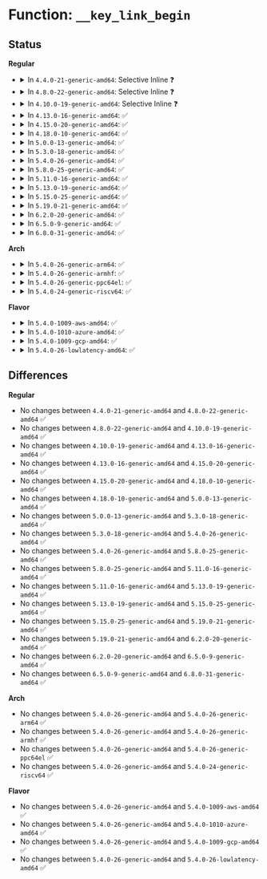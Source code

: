 # Function: <code>__key_link_begin</code>

## Status
<b>Regular</b>
<ul>
<li>
<details>
<summary>In <code>4.4.0-21-generic-amd64</code>: Selective Inline ❓</summary>

```c
int __key_link_begin(struct key * keyring, const struct keyring_index_key * index_key, struct assoc_array_edit * * _edit)
```

```json
{
  "name": "__key_link_begin",
  "collision_type": "Unique Global",
  "inline_type": "Selective",
  "funcs": [
    {
      "addr": 18446744071582194048,
      "name": "__key_link_begin",
      "external": true,
      "loc": "security/keys/keyring.c:1071",
      "file": "security/keys/keyring.c",
      "inline": "not declared, inlined",
      "caller_inline": [],
      "caller_func": [
        "security/keys/key.c:key_instantiate_and_link",
        "security/keys/key.c:key_reject_and_link",
        "security/keys/key.c:key_create_or_update",
        "security/keys/keyring.c:key_link",
        "security/keys/request_key.c:request_key_and_link"
      ]
    }
  ],
  "symbols": [
    {
      "addr": 18446744071582194048,
      "name": "__key_link_begin",
      "section": ".text",
      "bind": "STB_GLOBAL",
      "size": 244
    }
  ]
}
```
</details>
</li>
<li>
<details>
<summary>In <code>4.8.0-22-generic-amd64</code>: Selective Inline ❓</summary>

```c
int __key_link_begin(struct key * keyring, const struct keyring_index_key * index_key, struct assoc_array_edit * * _edit)
```

```json
{
  "name": "__key_link_begin",
  "collision_type": "Unique Global",
  "inline_type": "Selective",
  "funcs": [
    {
      "addr": 18446744071582410528,
      "name": "__key_link_begin",
      "external": true,
      "loc": "security/keys/keyring.c:1095",
      "file": "security/keys/keyring.c",
      "inline": "not declared, inlined",
      "caller_inline": [],
      "caller_func": [
        "security/keys/key.c:key_create_or_update",
        "security/keys/key.c:key_reject_and_link",
        "security/keys/key.c:key_instantiate_and_link",
        "security/keys/keyring.c:key_link",
        "security/keys/request_key.c:request_key_and_link"
      ]
    }
  ],
  "symbols": [
    {
      "addr": 18446744071582410528,
      "name": "__key_link_begin",
      "section": ".text",
      "bind": "STB_GLOBAL",
      "size": 262
    }
  ]
}
```
</details>
</li>
<li>
<details>
<summary>In <code>4.10.0-19-generic-amd64</code>: Selective Inline ❓</summary>

```c
int __key_link_begin(struct key * keyring, const struct keyring_index_key * index_key, struct assoc_array_edit * * _edit)
```

```json
{
  "name": "__key_link_begin",
  "collision_type": "Unique Global",
  "inline_type": "Selective",
  "funcs": [
    {
      "addr": 18446744071582502720,
      "name": "__key_link_begin",
      "external": true,
      "loc": "security/keys/keyring.c:1095",
      "file": "security/keys/keyring.c",
      "inline": "not declared, inlined",
      "caller_inline": [],
      "caller_func": [
        "security/keys/key.c:key_create_or_update",
        "security/keys/key.c:key_reject_and_link",
        "security/keys/key.c:key_instantiate_and_link",
        "security/keys/keyring.c:key_link",
        "security/keys/request_key.c:request_key_and_link"
      ]
    }
  ],
  "symbols": [
    {
      "addr": 18446744071582502720,
      "name": "__key_link_begin",
      "section": ".text",
      "bind": "STB_GLOBAL",
      "size": 262
    }
  ]
}
```
</details>
</li>
<li>
<details>
<summary>In <code>4.13.0-16-generic-amd64</code>: ✅</summary>

```c
int __key_link_begin(struct key * keyring, const struct keyring_index_key * index_key, struct assoc_array_edit * * _edit)
```

```json
{
  "name": "__key_link_begin",
  "collision_type": "Unique Global",
  "inline_type": "No",
  "funcs": [
    {
      "addr": 18446744071582583984,
      "name": "__key_link_begin",
      "external": true,
      "loc": "security/keys/keyring.c:1207",
      "file": "security/keys/keyring.c",
      "inline": "seen, unknown",
      "caller_inline": [],
      "caller_func": [
        "security/keys/key.c:key_create_or_update",
        "security/keys/key.c:key_reject_and_link",
        "security/keys/key.c:key_instantiate_and_link",
        "security/keys/keyring.c:key_link",
        "security/keys/request_key.c:request_key_and_link"
      ]
    }
  ],
  "symbols": [
    {
      "addr": 18446744071582583984,
      "name": "__key_link_begin",
      "section": ".text",
      "bind": "STB_GLOBAL",
      "size": 247
    }
  ]
}
```
</details>
</li>
<li>
<details>
<summary>In <code>4.15.0-20-generic-amd64</code>: ✅</summary>

```c
int __key_link_begin(struct key * keyring, const struct keyring_index_key * index_key, struct assoc_array_edit * * _edit)
```

```json
{
  "name": "__key_link_begin",
  "collision_type": "Unique Global",
  "inline_type": "No",
  "funcs": [
    {
      "addr": 18446744071582737056,
      "name": "__key_link_begin",
      "external": true,
      "loc": "security/keys/keyring.c:1209",
      "file": "security/keys/keyring.c",
      "inline": "seen, unknown",
      "caller_inline": [],
      "caller_func": [
        "security/keys/key.c:key_create_or_update",
        "security/keys/key.c:key_reject_and_link",
        "security/keys/key.c:key_instantiate_and_link",
        "security/keys/keyring.c:key_link",
        "security/keys/request_key.c:request_key_and_link"
      ]
    }
  ],
  "symbols": [
    {
      "addr": 18446744071582737056,
      "name": "__key_link_begin",
      "section": ".text",
      "bind": "STB_GLOBAL",
      "size": 250
    }
  ]
}
```
</details>
</li>
<li>
<details>
<summary>In <code>4.18.0-10-generic-amd64</code>: ✅</summary>

```c
int __key_link_begin(struct key * keyring, const struct keyring_index_key * index_key, struct assoc_array_edit * * _edit)
```

```json
{
  "name": "__key_link_begin",
  "collision_type": "Unique Global",
  "inline_type": "No",
  "funcs": [
    {
      "addr": 18446744071582935712,
      "name": "__key_link_begin",
      "external": true,
      "loc": "security/keys/keyring.c:1202",
      "file": "security/keys/keyring.c",
      "inline": "seen, unknown",
      "caller_inline": [],
      "caller_func": [
        "security/keys/key.c:key_create_or_update",
        "security/keys/key.c:key_reject_and_link",
        "security/keys/key.c:key_instantiate_and_link",
        "security/keys/keyring.c:key_link",
        "security/keys/request_key.c:request_key_and_link"
      ]
    }
  ],
  "symbols": [
    {
      "addr": 18446744071582935712,
      "name": "__key_link_begin",
      "section": ".text",
      "bind": "STB_GLOBAL",
      "size": 250
    }
  ]
}
```
</details>
</li>
<li>
<details>
<summary>In <code>5.0.0-13-generic-amd64</code>: ✅</summary>

```c
int __key_link_begin(struct key * keyring, const struct keyring_index_key * index_key, struct assoc_array_edit * * _edit)
```

```json
{
  "name": "__key_link_begin",
  "collision_type": "Unique Global",
  "inline_type": "No",
  "funcs": [
    {
      "addr": 18446744071583044256,
      "name": "__key_link_begin",
      "external": true,
      "loc": "security/keys/keyring.c:1200",
      "file": "security/keys/keyring.c",
      "inline": "seen, unknown",
      "caller_inline": [],
      "caller_func": [
        "security/keys/key.c:key_create_or_update",
        "security/keys/key.c:key_reject_and_link",
        "security/keys/key.c:key_instantiate_and_link",
        "security/keys/keyring.c:key_link",
        "security/keys/request_key.c:request_key_and_link"
      ]
    }
  ],
  "symbols": [
    {
      "addr": 18446744071583044256,
      "name": "__key_link_begin",
      "section": ".text",
      "bind": "STB_GLOBAL",
      "size": 250
    }
  ]
}
```
</details>
</li>
<li>
<details>
<summary>In <code>5.3.0-18-generic-amd64</code>: ✅</summary>

```c
int __key_link_begin(struct key * keyring, const struct keyring_index_key * index_key, struct assoc_array_edit * * _edit)
```

```json
{
  "name": "__key_link_begin",
  "collision_type": "Unique Global",
  "inline_type": "No",
  "funcs": [
    {
      "addr": 18446744071583226784,
      "name": "__key_link_begin",
      "external": true,
      "loc": "security/keys/keyring.c:1294",
      "file": "security/keys/keyring.c",
      "inline": "seen, unknown",
      "caller_inline": [],
      "caller_func": [
        "security/keys/key.c:key_create_or_update",
        "security/keys/key.c:key_reject_and_link",
        "security/keys/key.c:key_instantiate_and_link",
        "security/keys/keyring.c:key_move",
        "security/keys/keyring.c:key_move",
        "security/keys/keyring.c:key_link",
        "security/keys/request_key.c:construct_key_and_link"
      ]
    }
  ],
  "symbols": [
    {
      "addr": 18446744071583226784,
      "name": "__key_link_begin",
      "section": ".text",
      "bind": "STB_GLOBAL",
      "size": 159
    }
  ]
}
```
</details>
</li>
<li>
<details>
<summary>In <code>5.4.0-26-generic-amd64</code>: ✅</summary>

```c
int __key_link_begin(struct key * keyring, const struct keyring_index_key * index_key, struct assoc_array_edit * * _edit)
```

```json
{
  "name": "__key_link_begin",
  "collision_type": "Unique Global",
  "inline_type": "No",
  "funcs": [
    {
      "addr": 18446744071583332592,
      "name": "__key_link_begin",
      "external": true,
      "loc": "security/keys/keyring.c:1294",
      "file": "security/keys/keyring.c",
      "inline": "seen, unknown",
      "caller_inline": [],
      "caller_func": [
        "security/keys/key.c:key_create_or_update",
        "security/keys/key.c:key_reject_and_link",
        "security/keys/key.c:key_instantiate_and_link",
        "security/keys/keyring.c:key_move",
        "security/keys/keyring.c:key_move",
        "security/keys/keyring.c:key_link",
        "security/keys/request_key.c:construct_key_and_link"
      ]
    }
  ],
  "symbols": [
    {
      "addr": 18446744071583332592,
      "name": "__key_link_begin",
      "section": ".text",
      "bind": "STB_GLOBAL",
      "size": 159
    }
  ]
}
```
</details>
</li>
<li>
<details>
<summary>In <code>5.8.0-25-generic-amd64</code>: ✅</summary>

```c
int __key_link_begin(struct key * keyring, const struct keyring_index_key * index_key, struct assoc_array_edit * * _edit)
```

```json
{
  "name": "__key_link_begin",
  "collision_type": "Unique Global",
  "inline_type": "No",
  "funcs": [
    {
      "addr": 18446744071583666336,
      "name": "__key_link_begin",
      "external": true,
      "loc": "security/keys/keyring.c:1292",
      "file": "security/keys/keyring.c",
      "inline": "seen, unknown",
      "caller_inline": [],
      "caller_func": [
        "security/keys/key.c:key_create_or_update",
        "security/keys/key.c:key_reject_and_link",
        "security/keys/key.c:key_instantiate_and_link",
        "security/keys/keyring.c:key_move",
        "security/keys/keyring.c:key_move",
        "security/keys/keyring.c:key_link",
        "security/keys/request_key.c:construct_alloc_key"
      ]
    }
  ],
  "symbols": [
    {
      "addr": 18446744071583666336,
      "name": "__key_link_begin",
      "section": ".text",
      "bind": "STB_GLOBAL",
      "size": 159
    }
  ]
}
```
</details>
</li>
<li>
<details>
<summary>In <code>5.11.0-16-generic-amd64</code>: ✅</summary>

```c
int __key_link_begin(struct key * keyring, const struct keyring_index_key * index_key, struct assoc_array_edit * * _edit)
```

```json
{
  "name": "__key_link_begin",
  "collision_type": "Unique Global",
  "inline_type": "No",
  "funcs": [
    {
      "addr": 18446744071583787808,
      "name": "__key_link_begin",
      "external": true,
      "loc": "security/keys/keyring.c:1292",
      "file": "security/keys/keyring.c",
      "inline": "seen, unknown",
      "caller_inline": [],
      "caller_func": [
        "security/keys/key.c:key_create_or_update",
        "security/keys/key.c:key_reject_and_link",
        "security/keys/key.c:key_instantiate_and_link",
        "security/keys/keyring.c:key_move",
        "security/keys/keyring.c:key_move",
        "security/keys/keyring.c:key_link",
        "security/keys/request_key.c:construct_alloc_key"
      ]
    }
  ],
  "symbols": [
    {
      "addr": 18446744071583787808,
      "name": "__key_link_begin",
      "section": ".text",
      "bind": "STB_GLOBAL",
      "size": 159
    }
  ]
}
```
</details>
</li>
<li>
<details>
<summary>In <code>5.13.0-19-generic-amd64</code>: ✅</summary>

```c
int __key_link_begin(struct key * keyring, const struct keyring_index_key * index_key, struct assoc_array_edit * * _edit)
```

```json
{
  "name": "__key_link_begin",
  "collision_type": "Unique Global",
  "inline_type": "No",
  "funcs": [
    {
      "addr": 18446744071583811936,
      "name": "__key_link_begin",
      "external": true,
      "loc": "security/keys/keyring.c:1292",
      "file": "security/keys/keyring.c",
      "inline": "seen, unknown",
      "caller_inline": [],
      "caller_func": [
        "security/keys/key.c:key_create_or_update",
        "security/keys/key.c:key_reject_and_link",
        "security/keys/key.c:key_instantiate_and_link",
        "security/keys/keyring.c:key_move",
        "security/keys/keyring.c:key_move",
        "security/keys/keyring.c:key_link",
        "security/keys/request_key.c:construct_alloc_key"
      ]
    }
  ],
  "symbols": [
    {
      "addr": 18446744071583811936,
      "name": "__key_link_begin",
      "section": ".text",
      "bind": "STB_GLOBAL",
      "size": 159
    }
  ]
}
```
</details>
</li>
<li>
<details>
<summary>In <code>5.15.0-25-generic-amd64</code>: ✅</summary>

```c
int __key_link_begin(struct key * keyring, const struct keyring_index_key * index_key, struct assoc_array_edit * * _edit)
```

```json
{
  "name": "__key_link_begin",
  "collision_type": "Unique Global",
  "inline_type": "No",
  "funcs": [
    {
      "addr": 18446744071584174976,
      "name": "__key_link_begin",
      "external": true,
      "loc": "security/keys/keyring.c:1292",
      "file": "security/keys/keyring.c",
      "inline": "seen, unknown",
      "caller_inline": [],
      "caller_func": [
        "security/keys/key.c:key_create_or_update",
        "security/keys/key.c:key_reject_and_link",
        "security/keys/key.c:key_instantiate_and_link",
        "security/keys/keyring.c:key_move",
        "security/keys/keyring.c:key_move",
        "security/keys/keyring.c:key_link",
        "security/keys/request_key.c:construct_alloc_key"
      ]
    }
  ],
  "symbols": [
    {
      "addr": 18446744071584174976,
      "name": "__key_link_begin",
      "section": ".text",
      "bind": "STB_GLOBAL",
      "size": 159
    }
  ]
}
```
</details>
</li>
<li>
<details>
<summary>In <code>5.19.0-21-generic-amd64</code>: ✅</summary>

```c
int __key_link_begin(struct key * keyring, const struct keyring_index_key * index_key, struct assoc_array_edit * * _edit)
```

```json
{
  "name": "__key_link_begin",
  "collision_type": "Unique Global",
  "inline_type": "No",
  "funcs": [
    {
      "addr": 18446744071584774992,
      "name": "__key_link_begin",
      "external": true,
      "loc": "security/keys/keyring.c:1292",
      "file": "security/keys/keyring.c",
      "inline": "seen, unknown",
      "caller_inline": [],
      "caller_func": [
        "security/keys/key.c:key_create_or_update",
        "security/keys/key.c:key_reject_and_link",
        "security/keys/key.c:key_instantiate_and_link",
        "security/keys/keyring.c:key_move",
        "security/keys/keyring.c:key_move",
        "security/keys/keyring.c:key_link",
        "security/keys/request_key.c:construct_alloc_key"
      ]
    }
  ],
  "symbols": [
    {
      "addr": 18446744071584774992,
      "name": "__key_link_begin",
      "section": ".text",
      "bind": "STB_GLOBAL",
      "size": 170
    }
  ]
}
```
</details>
</li>
<li>
<details>
<summary>In <code>6.2.0-20-generic-amd64</code>: ✅</summary>

```c
int __key_link_begin(struct key * keyring, const struct keyring_index_key * index_key, struct assoc_array_edit * * _edit)
```

```json
{
  "name": "__key_link_begin",
  "collision_type": "Unique Global",
  "inline_type": "No",
  "funcs": [
    {
      "addr": 18446744071585471456,
      "name": "__key_link_begin",
      "external": true,
      "loc": "security/keys/keyring.c:1292",
      "file": "security/keys/keyring.c",
      "inline": "seen, unknown",
      "caller_inline": [],
      "caller_func": [
        "security/keys/key.c:key_create_or_update",
        "security/keys/key.c:key_reject_and_link",
        "security/keys/key.c:key_instantiate_and_link",
        "security/keys/keyring.c:key_move",
        "security/keys/keyring.c:key_move",
        "security/keys/keyring.c:key_link",
        "security/keys/request_key.c:construct_alloc_key"
      ]
    }
  ],
  "symbols": [
    {
      "addr": 18446744071585471456,
      "name": "__key_link_begin",
      "section": ".text",
      "bind": "STB_GLOBAL",
      "size": 170
    }
  ]
}
```
</details>
</li>
<li>
<details>
<summary>In <code>6.5.0-9-generic-amd64</code>: ✅</summary>

```c
int __key_link_begin(struct key * keyring, const struct keyring_index_key * index_key, struct assoc_array_edit * * _edit)
```

```json
{
  "name": "__key_link_begin",
  "collision_type": "Unique Global",
  "inline_type": "No",
  "funcs": [
    {
      "addr": 18446744071585703040,
      "name": "__key_link_begin",
      "external": true,
      "loc": "security/keys/keyring.c:1292",
      "file": "security/keys/keyring.c",
      "inline": "seen, unknown",
      "caller_inline": [],
      "caller_func": [
        "security/keys/key.c:__key_create_or_update",
        "security/keys/key.c:key_reject_and_link",
        "security/keys/key.c:key_instantiate_and_link",
        "security/keys/keyring.c:key_move",
        "security/keys/keyring.c:key_link",
        "security/keys/request_key.c:construct_alloc_key",
        "security/keys/request_key.c:construct_alloc_key"
      ]
    }
  ],
  "symbols": [
    {
      "addr": 18446744071585703040,
      "name": "__key_link_begin",
      "section": ".text",
      "bind": "STB_GLOBAL",
      "size": 170
    }
  ]
}
```
</details>
</li>
<li>
<details>
<summary>In <code>6.8.0-31-generic-amd64</code>: ✅</summary>

```c
int __key_link_begin(struct key * keyring, const struct keyring_index_key * index_key, struct assoc_array_edit * * _edit)
```

```json
{
  "name": "__key_link_begin",
  "collision_type": "Unique Global",
  "inline_type": "No",
  "funcs": [
    {
      "addr": 18446744071585950080,
      "name": "__key_link_begin",
      "external": true,
      "loc": "security/keys/keyring.c:1292",
      "file": "security/keys/keyring.c",
      "inline": "seen, unknown",
      "caller_inline": [],
      "caller_func": [
        "security/keys/key.c:__key_create_or_update",
        "security/keys/key.c:key_reject_and_link",
        "security/keys/key.c:key_instantiate_and_link",
        "security/keys/keyring.c:key_move",
        "security/keys/keyring.c:key_link",
        "security/keys/request_key.c:construct_alloc_key",
        "security/keys/request_key.c:construct_alloc_key"
      ]
    }
  ],
  "symbols": [
    {
      "addr": 18446744071585950080,
      "name": "__key_link_begin",
      "section": ".text",
      "bind": "STB_GLOBAL",
      "size": 170
    }
  ]
}
```
</details>
</li>
</ul>
<b>Arch</b>
<ul>
<li>
<details>
<summary>In <code>5.4.0-26-generic-arm64</code>: ✅</summary>

```c
int __key_link_begin(struct key * keyring, const struct keyring_index_key * index_key, struct assoc_array_edit * * _edit)
```

```json
{
  "name": "__key_link_begin",
  "collision_type": "Unique Global",
  "inline_type": "No",
  "funcs": [
    {
      "addr": 18446603336495075728,
      "name": "__key_link_begin",
      "external": true,
      "loc": "security/keys/keyring.c:1294",
      "file": "security/keys/keyring.c",
      "inline": "seen, unknown",
      "caller_inline": [],
      "caller_func": [
        "security/keys/key.c:key_create_or_update",
        "security/keys/key.c:key_reject_and_link",
        "security/keys/key.c:key_instantiate_and_link",
        "security/keys/keyring.c:key_move",
        "security/keys/keyring.c:key_move",
        "security/keys/keyring.c:key_link",
        "security/keys/request_key.c:construct_key_and_link"
      ]
    }
  ],
  "symbols": [
    {
      "addr": 18446603336495075728,
      "name": "__key_link_begin",
      "section": ".text",
      "bind": "STB_GLOBAL",
      "size": 200
    }
  ]
}
```
</details>
</li>
<li>
<details>
<summary>In <code>5.4.0-26-generic-armhf</code>: ✅</summary>

```c
int __key_link_begin(struct key * keyring, const struct keyring_index_key * index_key, struct assoc_array_edit * * _edit)
```

```json
{
  "name": "__key_link_begin",
  "collision_type": "Unique Global",
  "inline_type": "No",
  "funcs": [
    {
      "addr": 3228471128,
      "name": "__key_link_begin",
      "external": true,
      "loc": "security/keys/keyring.c:1294",
      "file": "security/keys/keyring.c",
      "inline": "seen, unknown",
      "caller_inline": [],
      "caller_func": [
        "security/keys/key.c:key_create_or_update",
        "security/keys/key.c:key_reject_and_link",
        "security/keys/key.c:key_instantiate_and_link",
        "security/keys/keyring.c:key_move",
        "security/keys/keyring.c:key_move",
        "security/keys/keyring.c:key_link",
        "security/keys/request_key.c:construct_key_and_link"
      ]
    }
  ],
  "symbols": [
    {
      "addr": 3228471128,
      "name": "__key_link_begin",
      "section": ".text",
      "bind": "STB_GLOBAL",
      "size": 188
    }
  ]
}
```
</details>
</li>
<li>
<details>
<summary>In <code>5.4.0-26-generic-ppc64el</code>: ✅</summary>

```c
int __key_link_begin(struct key * keyring, const struct keyring_index_key * index_key, struct assoc_array_edit * * _edit)
```

```json
{
  "name": "__key_link_begin",
  "collision_type": "Unique Global",
  "inline_type": "No",
  "funcs": [
    {
      "addr": 13835058055288973120,
      "name": "__key_link_begin",
      "external": true,
      "loc": "security/keys/keyring.c:1294",
      "file": "security/keys/keyring.c",
      "inline": "seen, unknown",
      "caller_inline": [],
      "caller_func": [
        "security/keys/key.c:key_create_or_update",
        "security/keys/key.c:key_reject_and_link",
        "security/keys/key.c:key_instantiate_and_link",
        "security/keys/keyring.c:key_move",
        "security/keys/keyring.c:key_link",
        "security/keys/request_key.c:construct_key_and_link"
      ]
    }
  ],
  "symbols": [
    {
      "addr": 13835058055288973120,
      "name": "__key_link_begin",
      "section": ".text",
      "bind": "STB_GLOBAL",
      "size": 328
    }
  ]
}
```
</details>
</li>
<li>
<details>
<summary>In <code>5.4.0-24-generic-riscv64</code>: ✅</summary>

```c
int __key_link_begin(struct key * keyring, const struct keyring_index_key * index_key, struct assoc_array_edit * * _edit)
```

```json
{
  "name": "__key_link_begin",
  "collision_type": "Unique Global",
  "inline_type": "No",
  "funcs": [
    {
      "addr": 18446743936274342396,
      "name": "__key_link_begin",
      "external": true,
      "loc": "security/keys/keyring.c:1294",
      "file": "security/keys/keyring.c",
      "inline": "seen, unknown",
      "caller_inline": [],
      "caller_func": [
        "security/keys/key.c:key_create_or_update",
        "security/keys/key.c:key_reject_and_link",
        "security/keys/key.c:key_instantiate_and_link",
        "security/keys/keyring.c:key_move",
        "security/keys/keyring.c:key_move",
        "security/keys/keyring.c:key_link",
        "security/keys/request_key.c:construct_key_and_link"
      ]
    }
  ],
  "symbols": [
    {
      "addr": 18446743936274342396,
      "name": "__key_link_begin",
      "section": ".text",
      "bind": "STB_GLOBAL",
      "size": 164
    }
  ]
}
```
</details>
</li>
</ul>
<b>Flavor</b>
<ul>
<li>
<details>
<summary>In <code>5.4.0-1009-aws-amd64</code>: ✅</summary>

```c
int __key_link_begin(struct key * keyring, const struct keyring_index_key * index_key, struct assoc_array_edit * * _edit)
```

```json
{
  "name": "__key_link_begin",
  "collision_type": "Unique Global",
  "inline_type": "No",
  "funcs": [
    {
      "addr": 18446744071583301328,
      "name": "__key_link_begin",
      "external": true,
      "loc": "security/keys/keyring.c:1294",
      "file": "security/keys/keyring.c",
      "inline": "seen, unknown",
      "caller_inline": [],
      "caller_func": [
        "security/keys/key.c:key_create_or_update",
        "security/keys/key.c:key_reject_and_link",
        "security/keys/key.c:key_instantiate_and_link",
        "security/keys/keyring.c:key_move",
        "security/keys/keyring.c:key_move",
        "security/keys/keyring.c:key_link",
        "security/keys/request_key.c:construct_key_and_link"
      ]
    }
  ],
  "symbols": [
    {
      "addr": 18446744071583301328,
      "name": "__key_link_begin",
      "section": ".text",
      "bind": "STB_GLOBAL",
      "size": 159
    }
  ]
}
```
</details>
</li>
<li>
<details>
<summary>In <code>5.4.0-1010-azure-amd64</code>: ✅</summary>

```c
int __key_link_begin(struct key * keyring, const struct keyring_index_key * index_key, struct assoc_array_edit * * _edit)
```

```json
{
  "name": "__key_link_begin",
  "collision_type": "Unique Global",
  "inline_type": "No",
  "funcs": [
    {
      "addr": 18446744071583238464,
      "name": "__key_link_begin",
      "external": true,
      "loc": "security/keys/keyring.c:1294",
      "file": "security/keys/keyring.c",
      "inline": "seen, unknown",
      "caller_inline": [],
      "caller_func": [
        "security/keys/key.c:key_create_or_update",
        "security/keys/key.c:key_reject_and_link",
        "security/keys/key.c:key_instantiate_and_link",
        "security/keys/keyring.c:key_move",
        "security/keys/keyring.c:key_move",
        "security/keys/keyring.c:key_link",
        "security/keys/request_key.c:construct_key_and_link"
      ]
    }
  ],
  "symbols": [
    {
      "addr": 18446744071583238464,
      "name": "__key_link_begin",
      "section": ".text",
      "bind": "STB_GLOBAL",
      "size": 159
    }
  ]
}
```
</details>
</li>
<li>
<details>
<summary>In <code>5.4.0-1009-gcp-amd64</code>: ✅</summary>

```c
int __key_link_begin(struct key * keyring, const struct keyring_index_key * index_key, struct assoc_array_edit * * _edit)
```

```json
{
  "name": "__key_link_begin",
  "collision_type": "Unique Global",
  "inline_type": "No",
  "funcs": [
    {
      "addr": 18446744071583285360,
      "name": "__key_link_begin",
      "external": true,
      "loc": "security/keys/keyring.c:1294",
      "file": "security/keys/keyring.c",
      "inline": "seen, unknown",
      "caller_inline": [],
      "caller_func": [
        "security/keys/key.c:key_create_or_update",
        "security/keys/key.c:key_reject_and_link",
        "security/keys/key.c:key_instantiate_and_link",
        "security/keys/keyring.c:key_move",
        "security/keys/keyring.c:key_move",
        "security/keys/keyring.c:key_link",
        "security/keys/request_key.c:construct_key_and_link"
      ]
    }
  ],
  "symbols": [
    {
      "addr": 18446744071583285360,
      "name": "__key_link_begin",
      "section": ".text",
      "bind": "STB_GLOBAL",
      "size": 159
    }
  ]
}
```
</details>
</li>
<li>
<details>
<summary>In <code>5.4.0-26-lowlatency-amd64</code>: ✅</summary>

```c
int __key_link_begin(struct key * keyring, const struct keyring_index_key * index_key, struct assoc_array_edit * * _edit)
```

```json
{
  "name": "__key_link_begin",
  "collision_type": "Unique Global",
  "inline_type": "No",
  "funcs": [
    {
      "addr": 18446744071583379952,
      "name": "__key_link_begin",
      "external": true,
      "loc": "security/keys/keyring.c:1294",
      "file": "security/keys/keyring.c",
      "inline": "seen, unknown",
      "caller_inline": [],
      "caller_func": [
        "security/keys/key.c:key_create_or_update",
        "security/keys/key.c:key_reject_and_link",
        "security/keys/key.c:key_instantiate_and_link",
        "security/keys/keyring.c:key_move",
        "security/keys/keyring.c:key_move",
        "security/keys/keyring.c:key_link",
        "security/keys/request_key.c:construct_key_and_link"
      ]
    }
  ],
  "symbols": [
    {
      "addr": 18446744071583379952,
      "name": "__key_link_begin",
      "section": ".text",
      "bind": "STB_GLOBAL",
      "size": 159
    }
  ]
}
```
</details>
</li>
</ul>

## Differences
<b>Regular</b>
<ul>
<li>
No changes between <code>4.4.0-21-generic-amd64</code> and <code>4.8.0-22-generic-amd64</code> ✅
</li>
<li>
No changes between <code>4.8.0-22-generic-amd64</code> and <code>4.10.0-19-generic-amd64</code> ✅
</li>
<li>
No changes between <code>4.10.0-19-generic-amd64</code> and <code>4.13.0-16-generic-amd64</code> ✅
</li>
<li>
No changes between <code>4.13.0-16-generic-amd64</code> and <code>4.15.0-20-generic-amd64</code> ✅
</li>
<li>
No changes between <code>4.15.0-20-generic-amd64</code> and <code>4.18.0-10-generic-amd64</code> ✅
</li>
<li>
No changes between <code>4.18.0-10-generic-amd64</code> and <code>5.0.0-13-generic-amd64</code> ✅
</li>
<li>
No changes between <code>5.0.0-13-generic-amd64</code> and <code>5.3.0-18-generic-amd64</code> ✅
</li>
<li>
No changes between <code>5.3.0-18-generic-amd64</code> and <code>5.4.0-26-generic-amd64</code> ✅
</li>
<li>
No changes between <code>5.4.0-26-generic-amd64</code> and <code>5.8.0-25-generic-amd64</code> ✅
</li>
<li>
No changes between <code>5.8.0-25-generic-amd64</code> and <code>5.11.0-16-generic-amd64</code> ✅
</li>
<li>
No changes between <code>5.11.0-16-generic-amd64</code> and <code>5.13.0-19-generic-amd64</code> ✅
</li>
<li>
No changes between <code>5.13.0-19-generic-amd64</code> and <code>5.15.0-25-generic-amd64</code> ✅
</li>
<li>
No changes between <code>5.15.0-25-generic-amd64</code> and <code>5.19.0-21-generic-amd64</code> ✅
</li>
<li>
No changes between <code>5.19.0-21-generic-amd64</code> and <code>6.2.0-20-generic-amd64</code> ✅
</li>
<li>
No changes between <code>6.2.0-20-generic-amd64</code> and <code>6.5.0-9-generic-amd64</code> ✅
</li>
<li>
No changes between <code>6.5.0-9-generic-amd64</code> and <code>6.8.0-31-generic-amd64</code> ✅
</li>
</ul>
<b>Arch</b>
<ul>
<li>
No changes between <code>5.4.0-26-generic-amd64</code> and <code>5.4.0-26-generic-arm64</code> ✅
</li>
<li>
No changes between <code>5.4.0-26-generic-amd64</code> and <code>5.4.0-26-generic-armhf</code> ✅
</li>
<li>
No changes between <code>5.4.0-26-generic-amd64</code> and <code>5.4.0-26-generic-ppc64el</code> ✅
</li>
<li>
No changes between <code>5.4.0-26-generic-amd64</code> and <code>5.4.0-24-generic-riscv64</code> ✅
</li>
</ul>
<b>Flavor</b>
<ul>
<li>
No changes between <code>5.4.0-26-generic-amd64</code> and <code>5.4.0-1009-aws-amd64</code> ✅
</li>
<li>
No changes between <code>5.4.0-26-generic-amd64</code> and <code>5.4.0-1010-azure-amd64</code> ✅
</li>
<li>
No changes between <code>5.4.0-26-generic-amd64</code> and <code>5.4.0-1009-gcp-amd64</code> ✅
</li>
<li>
No changes between <code>5.4.0-26-generic-amd64</code> and <code>5.4.0-26-lowlatency-amd64</code> ✅
</li>
</ul>
